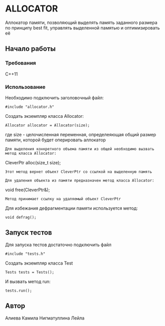 # ALLOCATOR

Аллокатор памяти, позволяющий выделять память заданного размера по принципу best fit, управлять выделенной памятью и оптимизировать её

## Начало работы

### Требования

С++11

### Использование

Необходимо подключить заголовочный файл:
```
#include "allocator.h"
```
Создать экземпляр класса Allocator:
```
Allocator allocator = Allocator(size);
```
где size - целочисленная переменная, определеяющая общий размер памяти, которой будет оперировать аллокатор
```
Для выделения конкретного объема памяти из общей необходимо вызвать метод класса Allocator:
```
CleverPtr alloc(size_t size);
```
Этот метод вернет объект CleverPtr со ссылкой на выделенную память

Для удаления объекта из памяти предназначен метод класса Allocator:
```
void free(CleverPtr&);
```
Метод принимает ссылку на удаляемый объект CleverPtr
```
Для избежания дефрагментации памяти используется метод:
```
void defrag();
```

## Запуск тестов
Для запуска тестов достаточно подключить файл
```
#include "tests.h"
```
Создать экземпляр класса Test
```
Tests tests = Tests();
```
И вызвать метод run:
```
tests.run();
```

## Автор
Алиева Камила
Нигматуллина Лейла